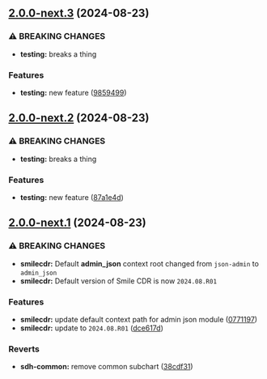 ## [2.0.0-next.3](https://gitlab.com/smilecdr-public/smile-dh-helm-charts/compare/v2.0.0-next.2...v2.0.0-next.3) (2024-08-23)

### ⚠ BREAKING CHANGES

* **testing:** breaks a thing

### Features

* **testing:** new feature ([9859499](https://gitlab.com/smilecdr-public/smile-dh-helm-charts/commit/9859499885f3564a454c774585c0454d8b9cc1ca))

## [2.0.0-next.2](https://gitlab.com/smilecdr-public/smile-dh-helm-charts/compare/v2.0.0-next.1...v2.0.0-next.2) (2024-08-23)

### ⚠ BREAKING CHANGES

* **testing:** breaks a thing

### Features

* **testing:** new feature ([87a1e4d](https://gitlab.com/smilecdr-public/smile-dh-helm-charts/commit/87a1e4d205aa8deb2e480c98b1f59458aa9b130d))

## [2.0.0-next.1](https://gitlab.com/smilecdr-public/smile-dh-helm-charts/compare/v1.1.1...v2.0.0-next.1) (2024-08-23)

### ⚠ BREAKING CHANGES

* **smilecdr:** Default **admin_json** context root changed from `json-admin` to `admin_json`
* **smilecdr:** Default version of Smile CDR is now `2024.08.R01`

### Features

* **smilecdr:** update default context path for admin json module ([0771197](https://gitlab.com/smilecdr-public/smile-dh-helm-charts/commit/077119721b0bcba2fbd0ade42a6cb73de10566c6))
* **smilecdr:** update to `2024.08.R01` ([dce617d](https://gitlab.com/smilecdr-public/smile-dh-helm-charts/commit/dce617df655f7984a381db1838f3257938c35e47))

### Reverts

* **sdh-common:** remove common subchart ([38cdf31](https://gitlab.com/smilecdr-public/smile-dh-helm-charts/commit/38cdf3153021e971e53fcdbf264c6b09c0b6f54a))
